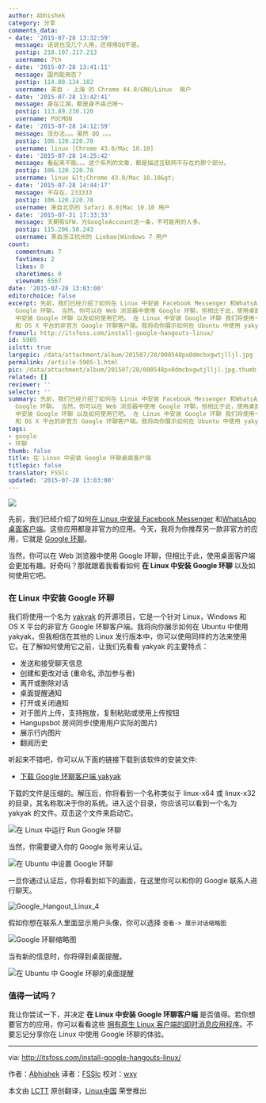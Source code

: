 ```yaml
---
author: Abhishek
category: 分享
comments_data:
- date: '2015-07-28 13:32:59'
  message: 话说也没几个人用，还得用QQ不是。
  postip: 218.107.217.213
  username: 7th
- date: '2015-07-28 13:41:11'
  message: 国内能用否？
  postip: 114.80.124.182
  username: 来自 - 上海 的 Chrome 44.0/GNU/Linux  用户
- date: '2015-07-28 13:42:41'
  message: 身在江湖，都是身不由己呀～
  postip: 113.89.230.120
  username: POCMON
- date: '2015-07-28 14:12:59'
  message: 没办法。。。虽然 QQ 。。。
  postip: 106.120.220.78
  username: linux [Chrome 43.0/Mac 10.10]
- date: '2015-07-28 14:25:42'
  message: 看起来不能。。。这个系列的文章，都是描述互联网不存在的那个部分。
  postip: 106.120.220.78
  username: linux &lt;Chrome 43.0/Mac 10.10&gt;
- date: '2015-07-28 14:44:17'
  message: 不存在，233333
  postip: 106.120.220.78
  username: 来自北京的 Safari 8.0|Mac 10.10 用户
- date: '2015-07-31 17:33:33'
  message: 天朝有GFW，光GoogleAccount这一条，不可能用的人多。
  postip: 115.206.58.243
  username: 来自浙江杭州的 Liebao|Windows 7 用户
count:
  commentnum: 7
  favtimes: 2
  likes: 0
  sharetimes: 0
  viewnum: 6567
date: '2015-07-28 13:03:00'
editorchoice: false
excerpt: 先前，我们已经介绍了如何在 Linux 中安装 Facebook Messenger 和WhatsApp 桌面客户端。这些应用都是非官方的应用。今天，我将为你推荐另一款非官方的应用，它就是
  Google 环聊。 当然，你可以在 Web 浏览器中使用 Google 环聊，但相比于此，使用桌面客户端会更加有趣。好奇吗？那就跟着我看看如何 在 Linux
  中安装 Google 环聊 以及如何使用它吧。 在 Linux 中安装 Google 环聊 我们将使用一个名为 yakyak 的开源项目，它是一个针对 Linux，Windows
  和 OS X 平台的非官方 Google 环聊客户端。我将向你展示如何在 Ubuntu 中使用 yakyak，
fromurl: http://itsfoss.com/install-google-hangouts-linux/
id: 5905
islctt: true
largepic: /data/attachment/album/201507/28/000548px0dmcbxgwtjlljl.jpg
permalink: /article-5905-1.html
pic: /data/attachment/album/201507/28/000548px0dmcbxgwtjlljl.jpg.thumb.jpg
related: []
reviewer: ''
selector: ''
summary: 先前，我们已经介绍了如何在 Linux 中安装 Facebook Messenger 和WhatsApp 桌面客户端。这些应用都是非官方的应用。今天，我将为你推荐另一款非官方的应用，它就是
  Google 环聊。 当然，你可以在 Web 浏览器中使用 Google 环聊，但相比于此，使用桌面客户端会更加有趣。好奇吗？那就跟着我看看如何 在 Linux
  中安装 Google 环聊 以及如何使用它吧。 在 Linux 中安装 Google 环聊 我们将使用一个名为 yakyak 的开源项目，它是一个针对 Linux，Windows
  和 OS X 平台的非官方 Google 环聊客户端。我将向你展示如何在 Ubuntu 中使用 yakyak，
tags:
- google
- 环聊
thumb: false
title: 在 Linux 中安装 Google 环聊桌面客户端
titlepic: false
translator: FSSlc
updated: '2015-07-28 13:03:00'
---
```


![](/data/attachment/album/201507/28/000548px0dmcbxgwtjlljl.jpg)


先前，我们已经介绍了如何[在 Linux 中安装 Facebook Messenger](http://itsfoss.com/facebook-messenger-linux/) 和[WhatsApp 桌面客户端](http://itsfoss.com/whatsapp-linux-desktop/)。这些应用都是非官方的应用。今天，我将为你推荐另一款非官方的应用，它就是 [Google 环聊](http://www.google.com/+/learnmore/hangouts/)。


当然，你可以在 Web 浏览器中使用 Google 环聊，但相比于此，使用桌面客户端会更加有趣。好奇吗？那就跟着我看看如何 **在 Linux 中安装 Google 环聊** 以及如何使用它吧。


### 在 Linux 中安装 Google 环聊


我们将使用一个名为 [yakyak](https://github.com/yakyak/yakyak) 的开源项目，它是一个针对 Linux，Windows 和 OS X 平台的非官方 Google 环聊客户端。我将向你展示如何在 Ubuntu 中使用 yakyak，但我相信在其他的 Linux 发行版本中，你可以使用同样的方法来使用它。在了解如何使用它之前，让我们先看看 yakyak 的主要特点：


* 发送和接受聊天信息
* 创建和更改对话 (重命名, 添加参与者)
* 离开或删除对话
* 桌面提醒通知
* 打开或关闭通知
* 对于图片上传，支持拖放，复制粘贴或使用上传按钮
* Hangupsbot 房间同步(使用用户实际的图片)
* 展示行内图片
* 翻阅历史


听起来不错吧，你可以从下面的链接下载到该软件的安装文件:


* [下载 Google 环聊客户端 yakyak](https://github.com/yakyak/yakyak)


下载的文件是压缩的。解压后，你将看到一个名称类似于 linux-x64 或 linux-x32 的目录，其名称取决于你的系统。进入这个目录，你应该可以看到一个名为 yakyak 的文件。双击这个文件来启动它。


![在 Linux 中运行 Run Google 环聊](/data/attachment/album/201507/28/000548zwny7tgy7ngwzxto.jpg)


当然，你需要键入你的 Google 账号来认证。


![在 Ubuntu 中设置 Google 环聊](/data/attachment/album/201507/28/000549wopogeoz5ho4hbnx.jpg)


一旦你通过认证后，你将看到如下的画面，在这里你可以和你的 Google 联系人进行聊天。


![Google_Hangout_Linux_4](/data/attachment/album/201507/28/000549j5xtt11p6v9tum8f.jpg)


假如你想在联系人里面显示用户头像，你可以选择 `查看-> 展示对话缩略图`


![Google 环聊缩略图](/data/attachment/album/201507/28/000549q60w6jwswsvj0wgw.jpg)


当有新的信息时，你将得到桌面提醒。


![在 Ubuntu 中 Google 环聊的桌面提醒](/data/attachment/album/201507/28/000550tp0z3ccsseqie3q3.jpg)


### 值得一试吗？


我让你尝试一下，并决定 **在 Linux 中安装 Google 环聊客户端** 是否值得。若你想要官方的应用，你可以看看这些 [拥有原生 Linux 客户端的即时消息应用程序](http://itsfoss.com/best-messaging-apps-linux/)。不要忘记分享你在 Linux 中使用 Google 环聊的体验。




---


via: <http://itsfoss.com/install-google-hangouts-linux/>


作者：[Abhishek](http://itsfoss.com/author/abhishek/) 译者：[FSSlc](https://github.com/FSSlc) 校对：[wxy](https://github.com/wxy)


本文由 [LCTT](https://github.com/LCTT/TranslateProject) 原创翻译，[Linux中国](https://linux.cn/) 荣誉推出